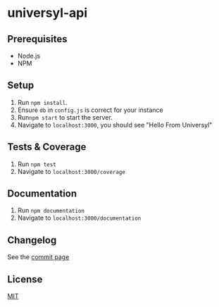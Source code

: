 # universyl-api

## Prerequisites
* Node.js
* NPM

## Setup
1. Run `npm install`.
2. Ensure `db` in `config.js` is correct for your instance
3. Run`npm start` to start the server.
4. Navigate to `localhost:3000`, you should see "Hello From Universyl"

## Tests & Coverage
1. Run `npm test`
2. Navigate to `localhost:3000/coverage`

## Documentation
1. Run `npm documentation`
2. Navigate to `localhost:3000/documentation`

## Changelog
See the [commit page](https://github.com/shanno29/universyl-api/commits/master)

## License
[MIT](LICENSE)
